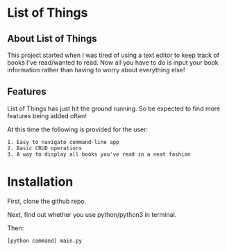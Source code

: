 # List of Things

## About List of Things

This project started when I was tired of using a text editor to keep track of books I've read/wanted to read.
Now all you have to do is input your book information rather than having to worry about everything else!

## Features

List of Things has just hit the ground running. So be expected to find more features being added often!

At this time the following is provided for the user:

	1. Easy to navigate command-line app
	2. Basic CRUD operations
	3. A way to display all books you've read in a neat fashion

# Installation
First, clone the github repo.

Next, find out whether you use python/python3 in terminal.

Then: 
 
```bash
[python command] main.py
```


